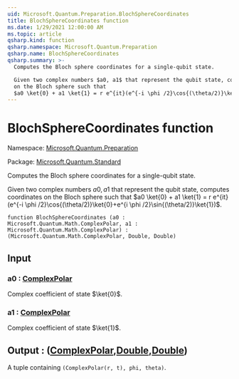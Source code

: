 ```yaml
---
uid: Microsoft.Quantum.Preparation.BlochSphereCoordinates
title: BlochSphereCoordinates function
ms.date: 1/29/2021 12:00:00 AM
ms.topic: article
qsharp.kind: function
qsharp.namespace: Microsoft.Quantum.Preparation
qsharp.name: BlochSphereCoordinates
qsharp.summary: >-
  Computes the Bloch sphere coordinates for a single-qubit state.

  Given two complex numbers $a0, a1$ that represent the qubit state, computes coordinates
  on the Bloch sphere such that
  $a0 \ket{0} + a1 \ket{1} = r e^{it}(e^{-i \phi /2}\cos{(\theta/2)}\ket{0}+e^{i \phi /2}\sin{(\theta/2)}\ket{1})$.
---
```


# BlochSphereCoordinates function

Namespace: [Microsoft.Quantum.Preparation](xref:Microsoft.Quantum.Preparation)

Package: [Microsoft.Quantum.Standard](https://nuget.org/packages/Microsoft.Quantum.Standard)


Computes the Bloch sphere coordinates for a single-qubit state.Given two complex numbers $a0, a1$ that represent the qubit state, computes coordinateson the Bloch sphere such that$a0 \ket{0} + a1 \ket{1} = r e^{it}(e^{-i \phi /2}\cos{(\theta/2)}\ket{0}+e^{i \phi /2}\sin{(\theta/2)}\ket{1})$.

```qsharp
function BlochSphereCoordinates (a0 : Microsoft.Quantum.Math.ComplexPolar, a1 : Microsoft.Quantum.Math.ComplexPolar) : (Microsoft.Quantum.Math.ComplexPolar, Double, Double)
```


## Input

### a0 : [ComplexPolar](xref:Microsoft.Quantum.Math.ComplexPolar)

Complex coefficient of state $\ket{0}$.


### a1 : [ComplexPolar](xref:Microsoft.Quantum.Math.ComplexPolar)

Complex coefficient of state $\ket{1}$.



## Output : ([ComplexPolar](xref:Microsoft.Quantum.Math.ComplexPolar),[Double](xref:microsoft.quantum.lang-ref.double),[Double](xref:microsoft.quantum.lang-ref.double))

A tuple containing `(ComplexPolar(r, t), phi, theta)`.